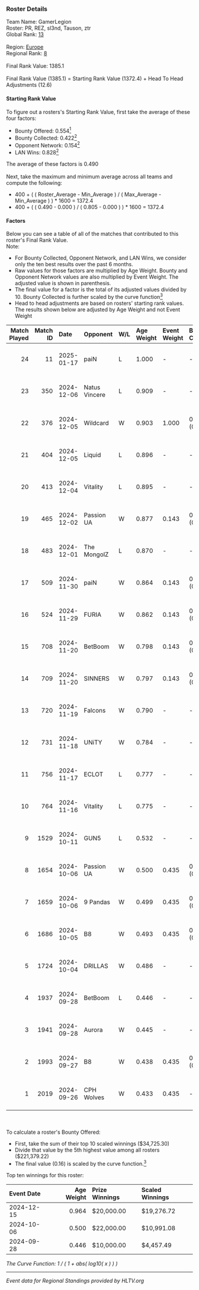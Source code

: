 ### Roster Details<br />
Team Name: GamerLegion<br />
Roster: PR, REZ, sl3nd, Tauson, ztr<br />
Global Rank: [13](../../standings_global_2025_01_20.md)<br />
<br />
Region: [Europe]( ../../standings_europe_2025_01_20.md)<br />
Regional Rank: [8]( ../../standings_europe_2025_01_20.md)<br />
<br />
Final Rank Value:  1385.1<br />
<br />
Final Rank Value (1385.1) = Starting Rank Value (1372.4) + Head To Head Adjustments (12.6)<br />

#### Starting Rank Value<br />
To figure out a rosters's Starting Rank Value, first take the average of these four factors:<br />
- Bounty Offered: 0.554[<sup>1</sup>](#table2)
- Bounty Collected: 0.422[<sup>2</sup>](#table1)
- Opponent Network: 0.154[<sup>2</sup>](#table1)
- LAN Wins: 0.828[<sup>2</sup>](#table1)

The average of these factors is 0.490<br />
<br />
Next, take the maximum and minimum average across all teams and compute the following:<br />
- 400 + ( ( Roster_Average - Min_Average ) / ( Max_Average - Min_Average ) ) * 1600 = 1372.4
- 400 + ( ( 0.490 - 0.000 ) / ( 0.805 - 0.000 ) ) * 1600 = 1372.4


#### Factors<br />
Below you can see a table of all of the matches that contributed to this roster's Final Rank Value.<br />
Note:<br />

- For Bounty Collected, Opponent Network, and LAN Wins, we consider only the ten best results over the past 6 months.
- Raw values for those factors are multiplied by Age Weight. Bounty and Opponent Network values are also multiplied by Event Weight. The adjusted value is shown in parenthesis.
- The final value for a factor is the total of its adjusted values divided by 10. Bounty Collected is further scaled by the curve function[<sup>3</sup>](#curveFunction)
- Head to head adjustments are based on rosters' starting rank values. The results shown below are adjusted by Age Weight and not Event Weight
<span id="table1"></span><br />


| Match Played | Match ID | Date       | Opponent      | W/L | Age Weight | Event Weight | Bounty Collected | Opponent Network | LAN Wins  | H2H Adj. | Roster                           |
| -: | -: | :- | :- | :- | :- | :- | :- | :- | :- | -: | :- |
|           24 |       11 | 2025-01-17 | paiN          | L   | 1.000      | -            | -                | -                | -         |   -13.69 | PR, REZ, sl3nd, Tauson, ztr      |
|           23 |      350 | 2024-12-06 | Natus Vincere | L   | 0.909      | -            | -                | -                | -         |    -3.83 | FL4MUS, sl3nd, Tauson, volt, ztr |
|           22 |      376 | 2024-12-05 | Wildcard      | W   | 0.903      | 1.000        | 0.232 (0.210)    | 0.638 (0.576)    | 1 (0.903) |    12.20 | FL4MUS, sl3nd, Tauson, volt, ztr |
|           21 |      404 | 2024-12-05 | Liquid        | L   | 0.896      | -            | -                | -                | -         |    -6.53 | FL4MUS, sl3nd, Tauson, volt, ztr |
|           20 |      413 | 2024-12-04 | Vitality      | L   | 0.895      | -            | -                | -                | -         |    -2.63 | FL4MUS, sl3nd, Tauson, volt, ztr |
|           19 |      465 | 2024-12-02 | Passion UA    | W   | 0.877      | 0.143        | 0.107 (0.013)    | 0.826 (0.103)    | 1 (0.877) |     6.33 | FL4MUS, sl3nd, Tauson, volt, ztr |
|           18 |      483 | 2024-12-01 | The MongolZ   | L   | 0.870      | -            | -                | -                | -         |    -2.25 | FL4MUS, sl3nd, Tauson, volt, ztr |
|           17 |      509 | 2024-11-30 | paiN          | W   | 0.864      | 0.143        | 0.253 (0.031)    | 0.717 (0.089)    | 1 (0.864) |    15.79 | FL4MUS, sl3nd, Tauson, volt, ztr |
|           16 |      524 | 2024-11-29 | FURIA         | W   | 0.862      | 0.143        | 0.199 (0.024)    | 0.613 (0.075)    | 1 (0.862) |    20.51 | FL4MUS, sl3nd, Tauson, volt, ztr |
|           15 |      708 | 2024-11-20 | BetBoom       | W   | 0.798      | 0.143        | 0.110 (0.013)    | -                | 1 (0.798) |     6.22 | FL4MUS, sl3nd, Tauson, volt, ztr |
|           14 |      709 | 2024-11-20 | SINNERS       | W   | 0.797      | 0.143        | 0.100 (0.011)    | 0.676 (0.077)    | 1 (0.797) |     4.40 | FL4MUS, sl3nd, Tauson, volt, ztr |
|           13 |      720 | 2024-11-19 | Falcons       | W   | 0.790      | -            | -                | -                | 1 (0.790) |     3.15 | FL4MUS, sl3nd, Tauson, volt, ztr |
|           12 |      731 | 2024-11-18 | UNiTY         | W   | 0.784      | -            | -                | -                | 1 (0.784) |     2.06 | FL4MUS, sl3nd, Tauson, volt, ztr |
|           11 |      756 | 2024-11-17 | ECLOT         | L   | 0.777      | -            | -                | -                | -         |   -17.53 | FL4MUS, sl3nd, Tauson, volt, ztr |
|           10 |      764 | 2024-11-16 | Vitality      | L   | 0.775      | -            | -                | -                | -         |    -2.06 | FL4MUS, sl3nd, Tauson, volt, ztr |
|            9 |     1529 | 2024-10-11 | GUN5          | L   | 0.532      | -            | -                | -                | -         |   -13.80 | FL4MUS, sl3nd, Tauson, volt, ztr |
|            8 |     1654 | 2024-10-06 | Passion UA    | W   | 0.500      | 0.435        | 0.107 (0.023)    | 0.826 (0.179)    | 0 (0.000) |     3.72 | FL4MUS, sl3nd, Tauson, volt, ztr |
|            7 |     1659 | 2024-10-06 | 9 Pandas      | W   | 0.499      | 0.435        | 0.160 (0.035)    | 0.804 (0.174)    | 0 (0.000) |     3.01 | FL4MUS, sl3nd, Tauson, volt, ztr |
|            6 |     1686 | 2024-10-05 | B8            | W   | 0.493      | 0.435        | 0.162 (0.035)    | 0.490 (0.105)    | -         |     3.56 | FL4MUS, sl3nd, Tauson, volt, ztr |
|            5 |     1724 | 2024-10-04 | DRILLAS       | W   | 0.486      | -            | -                | -                | -         |     0.81 | FL4MUS, sl3nd, Tauson, volt, ztr |
|            4 |     1937 | 2024-09-28 | BetBoom       | L   | 0.446      | -            | -                | -                | -         |   -11.28 | FL4MUS, sl3nd, Tauson, volt, ztr |
|            3 |     1941 | 2024-09-28 | Aurora        | W   | 0.445      | -            | -                | -                | -         |     1.22 | FL4MUS, sl3nd, Tauson, volt, ztr |
|            2 |     1993 | 2024-09-27 | B8            | W   | 0.438      | 0.435        | 0.162 (0.031)    | 0.490 (0.093)    | -         |     2.71 | FL4MUS, sl3nd, Tauson, volt, ztr |
|            1 |     2019 | 2024-09-26 | CPH Wolves    | W   | 0.433      | 0.435        | -                | 0.350 (0.066)    | -         |     0.58 | FL4MUS, sl3nd, Tauson, volt, ztr |

<br />
<span id="table2"></span><br />
To calculate a roster's Bounty Offered:<br />

- First, take the sum of their top 10 scaled winnings ($34,725.30)
- Divide that value by the 5th highest value among all rosters ($221,379.22)
- The final value (0.16) is scaled by the curve function.[<sup>3</sup>](#curveFunction)

Top ten winnings for this roster:<br />

| Event Date | Age Weight | Prize Winnings | Scaled Winnings |
| :- | -: | :- | :- |
| 2024-12-15 |      0.964 | $20,000.00     | $19,276.72      |
| 2024-10-06 |      0.500 | $22,000.00     | $10,991.08      |
| 2024-09-28 |      0.446 | $10,000.00     | $4,457.49       |


<span id="curveFunction"></span>_The Curve Function: 1 / ( 1 + abs( log10( x ) ) )_<br />

---
_Event data for Regional Standings provided by HLTV.org_<br />
